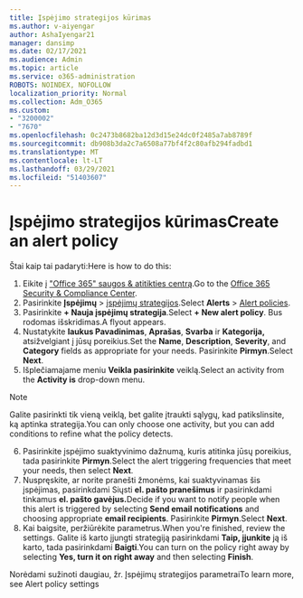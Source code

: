 ```yaml
---
title: Įspėjimo strategijos kūrimas
ms.author: v-aiyengar
author: AshaIyengar21
manager: dansimp
ms.date: 02/17/2021
ms.audience: Admin
ms.topic: article
ms.service: o365-administration
ROBOTS: NOINDEX, NOFOLLOW
localization_priority: Normal
ms.collection: Adm_O365
ms.custom:
- "3200002"
- "7670"
ms.openlocfilehash: 0c2473b8682ba12d3d15e24dc0f2485a7ab8789f
ms.sourcegitcommit: db908b3da2c7a6508a77bf4f2c80afb294fadbd1
ms.translationtype: MT
ms.contentlocale: lt-LT
ms.lasthandoff: 03/29/2021
ms.locfileid: "51403607"
---
```

# <a name="create-an-alert-policy"></a><span data-ttu-id="c1bd7-102">Įspėjimo strategijos kūrimas</span><span class="sxs-lookup"><span data-stu-id="c1bd7-102">Create an alert policy</span></span>

<span data-ttu-id="c1bd7-103">Štai kaip tai padaryti:</span><span class="sxs-lookup"><span data-stu-id="c1bd7-103">Here is how to do this:</span></span>

1. <span data-ttu-id="c1bd7-104">Eikite į ["Office 365" saugos & atitikties centrą](https://go.microsoft.com/fwlink/p/?linkid=2077143).</span><span class="sxs-lookup"><span data-stu-id="c1bd7-104">Go to the [Office 365 Security & Compliance Center](https://go.microsoft.com/fwlink/p/?linkid=2077143).</span></span>
1. <span data-ttu-id="c1bd7-105">Pasirinkite **Įspėjimų**  >  [įspėjimų strategijos](https://go.microsoft.com/fwlink/?linkid=2103208).</span><span class="sxs-lookup"><span data-stu-id="c1bd7-105">Select **Alerts** > [Alert policies](https://go.microsoft.com/fwlink/?linkid=2103208).</span></span>
1. <span data-ttu-id="c1bd7-106">Pasirinkite **+ Nauja įspėjimų strategija**.</span><span class="sxs-lookup"><span data-stu-id="c1bd7-106">Select **+ New alert policy**.</span></span> <span data-ttu-id="c1bd7-107">Bus rodomas išskridimas.</span><span class="sxs-lookup"><span data-stu-id="c1bd7-107">A flyout appears.</span></span>
1. <span data-ttu-id="c1bd7-108">Nustatykite **laukus Pavadinimas**, **Aprašas**, **Svarba** ir **Kategorija,** atsižvelgiant į jūsų poreikius.</span><span class="sxs-lookup"><span data-stu-id="c1bd7-108">Set the **Name**, **Description**, **Severity**, and **Category** fields as appropriate for your needs.</span></span> <span data-ttu-id="c1bd7-109">Pasirinkite **Pirmyn**.</span><span class="sxs-lookup"><span data-stu-id="c1bd7-109">Select **Next**.</span></span>
1. <span data-ttu-id="c1bd7-110">Išplečiamajame meniu **Veikla pasirinkite** veiklą.</span><span class="sxs-lookup"><span data-stu-id="c1bd7-110">Select an activity from the **Activity is** drop-down menu.</span></span>
> [!NOTE]
>  <span data-ttu-id="c1bd7-111">Galite pasirinkti tik vieną veiklą, bet galite įtraukti sąlygų, kad patikslinsite, ką aptinka strategija.</span><span class="sxs-lookup"><span data-stu-id="c1bd7-111">You can only choose one activity, but you can add conditions to refine what the policy detects.</span></span>
6. <span data-ttu-id="c1bd7-112">Pasirinkite įspėjimo suaktyvinimo dažnumą, kuris atitinka jūsų poreikius, tada pasirinkite **Pirmyn**.</span><span class="sxs-lookup"><span data-stu-id="c1bd7-112">Select the alert triggering frequencies that meet your needs, then select **Next**.</span></span>
7. <span data-ttu-id="c1bd7-113">Nuspręskite, ar norite pranešti žmonėms, kai suaktyvinamas šis įspėjimas, pasirinkdami Siųsti **el. pašto pranešimus** ir pasirinkdami tinkamus **el. pašto gavėjus.**</span><span class="sxs-lookup"><span data-stu-id="c1bd7-113">Decide if you want to notify people when this alert is triggered by selecting **Send email notifications** and choosing appropriate **email recipients**.</span></span> <span data-ttu-id="c1bd7-114">Pasirinkite **Pirmyn**.</span><span class="sxs-lookup"><span data-stu-id="c1bd7-114">Select **Next**.</span></span>
8. <span data-ttu-id="c1bd7-115">Kai baigsite, peržiūrėkite parametrus.</span><span class="sxs-lookup"><span data-stu-id="c1bd7-115">When you're finished, review the settings.</span></span> <span data-ttu-id="c1bd7-116">Galite iš karto įjungti strategiją pasirinkdami **Taip, įjunkite** ją iš karto, tada pasirinkdami **Baigti**.</span><span class="sxs-lookup"><span data-stu-id="c1bd7-116">You can turn on the policy right away by selecting **Yes, turn it on right away** and then selecting **Finish**.</span></span>

<span data-ttu-id="c1bd7-117">Norėdami sužinoti daugiau, žr. Įspėjimų strategijos parametrai</span><span class="sxs-lookup"><span data-stu-id="c1bd7-117">To learn more, see Alert policy settings</span></span>

